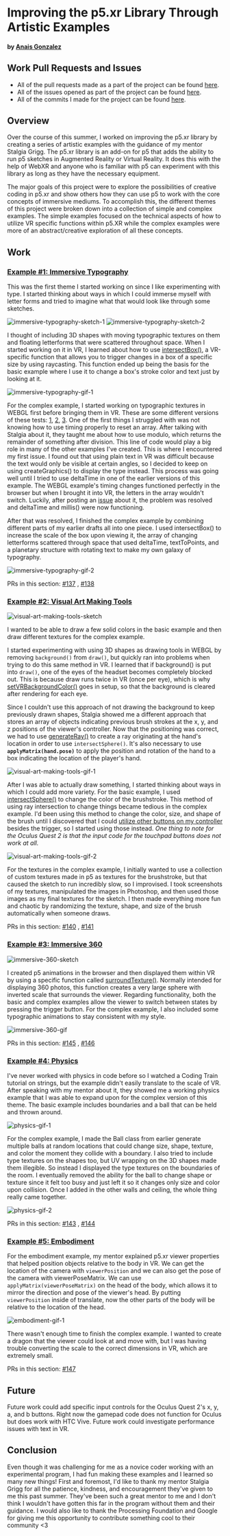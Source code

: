 # Improving the p5.xr Library Through Artistic Examples

#### by [Anais Gonzalez](https://anaisgonzalez.design)



## Work Pull Requests and Issues
  * All of the pull requests made as a part of the project can be found [here](https://github.com/stalgiag/p5.xr/pulls?q=is%3Apr+author%3Aanagondesign+created%3A%3C2021-08-23).
  * All of the issues opened as part of the project can be found [here](https://github.com/stalgiag/p5.xr/issues?q=is%3Aissue+author%3Aanagondesign+created%3A%3C2021-08-23+).
  * All of the commits I made for the project can be found [here](https://github.com/stalgiag/p5.xr/commits?author=anagondesign).



## Overview 
Over the course of this summer, I worked on improving the p5.xr library by creating a series of artistic examples with the guidance of my mentor Stalgia Grigg. The p5.xr library is an add-on for p5 that adds the ability to run p5 sketches in Augmented Reality or Virtual Reality. It does this with the help of WebXR and anyone who is familiar with p5 can experiment with this library as long as they have the necessary equipment. 

The major goals of this project were to explore the possibilities of creative coding in p5.xr and show others how they can use p5 to work with the core concepts of immersive mediums. To accomplish this, the different themes of this project were broken down into a collection of simple and complex examples. The simple examples focused on the technical aspects of how to utilize VR specific functions within p5.XR while the complex examples were more of an abstract/creative exploration of all these concepts. 



## Work

### [Example #1: Immersive Typography](https://github.com/stalgiag/p5.xr/tree/master/examples/immersive-typography)
This was the first theme I started working on since I like experimenting with type. I started thinking about ways in which I could immerse myself with letter forms and tried to imagine what that would look like through some sketches.

![immersive-typography-sketch-1](https://user-images.githubusercontent.com/83731139/130163196-4c37fbfe-95ca-449b-8741-f41697cff63b.jpg)
![immersive-typography-sketch-2](https://user-images.githubusercontent.com/83731139/130163197-7ec096e4-00f4-4962-8e7f-cee00d285e74.jpg)

I thought of including 3D shapes with moving typographic textures on them and floating letterforms that were scattered throughout space. When I started working on it in VR, I learned about how to use [intersectBox()](https://p5xr.org/#/reference/raycasting?id=intersectsbox), a VR-specific function that allows you to trigger changes in a box of a specific size by using raycasting. This function ended up being the basis for the basic example where I use it to change a box's stroke color and text just by looking at it.

![immersive-typography-gif-1](https://user-images.githubusercontent.com/83731139/130161907-ef491b1d-dbce-4d7f-b2c1-647c04ae9c95.gif)

For the complex example, I started working on typographic textures in WEBGL first before bringing them in VR. These are some different versions of these tests: [1](https://editor.p5js.org/agonzal019/sketches/ZTjSOBQ7L), [2](https://editor.p5js.org/agonzal019/sketches/aFxmSlZ2w), [3](https://editor.p5js.org/agonzal019/sketches/PTaRhklbv). One of the first things I struggled with was not knowing how to use timing properly to reset an array. After talking with Stalgia about it, they taught me about how to use modulo, which returns the remainder of something after division. This line of code would play a big role in many of the other examples I've created. This is where I encountered my first issue. I found out that using plain text in VR was difficult because the text would only be visible at certain angles, so I decided to keep on using createGraphics() to display the type instead. This process was going well until I tried to use deltaTime in one of the earlier versions of this example. The WEBGL example's timing changes functioned perfectly in the browser but when I brought it into VR, the letters in the array wouldn't switch. Luckily, after posting an [issue](https://github.com/stalgiag/p5.xr/issues/133) about it, the problem was resolved and deltaTime and millis() were now functioning. 

After that was resolved, I finished the complex example by combining different parts of my earlier drafts all into one piece. I used intersectBox() to increase the scale of the box upon viewing it, the array of changing letterforms scattered through space that used deltaTime, textToPoints, and a planetary structure with rotating text to make my own galaxy of typography.

![immersive-typography-gif-2](https://user-images.githubusercontent.com/83731139/130161915-e75ca7c7-c8e0-419b-9cf1-04bff4281176.gif)

PRs in this section: [#137](https://github.com/stalgiag/p5.xr/pull/137) , [#138](https://github.com/stalgiag/p5.xr/pull/138)



### [Example #2: Visual Art Making Tools](https://github.com/stalgiag/p5.xr/tree/master/examples/visual-art-making-tools)

![visual-art-making-tools-sketch](https://user-images.githubusercontent.com/83731139/130163201-9443f3b4-2a7b-48c6-bc51-cdb708bd53c4.jpg)

I wanted to be able to draw a few solid colors in the basic example and then draw different textures for the complex example. 

I started experimenting with using 3D shapes as drawing tools in WEBGL by removing `background()` from `draw()`, but quickly ran into problems when trying to do this same method in VR. I learned that if background() is put into `draw()`, one of the eyes of the headset becomes completely blocked out. This is because draw runs twice in VR (once per eye), which is why [setVRBackgroundColor()](https://p5xr.org/#/reference/vr?id=setvrbackgroundcolor) goes in setup, so that the background is cleared after rendering for each eye.

Since I couldn't use this approach of not drawing the background to keep previously drawn shapes, Stalgia showed me a different approach that stores an array of objects indicating previous brush strokes at the x, y, and z positions of the viewer's controller. Now that the positioning was correct, we had to use [generateRay()](https://p5xr.org/#/reference/raycasting?id=generateray) to create a ray originating at the hand's location in order to use `intersectSphere()`. It's also necessary to use **`applyMatrix(hand.pose)`** to apply the position and rotation of the hand to a box indicating the location of the player's hand.

![visual-art-making-tools-gif-1](https://user-images.githubusercontent.com/83731139/130161879-d61c1ecb-2000-4310-9794-b11009e46225.gif)

After I was able to actually draw something, I started thinking about ways in which I could add more variety. For the basic example, I used [intersectSphere()](https://p5xr.org/#/reference/raycasting?id=intersectssphere) to change the color of the brushstroke. This method of using ray intersection to change things became tedious in the complex example. I'd been using this method to change the color, size, and shape of the brush until I discovered that I could [utilize other buttons on my controller](https://github.com/stalgiag/p5.xr/blob/master/src/p5xr/core/p5xrInput.js) besides the trigger, so I started using those instead. *One thing to note for the Oculus Quest 2 is that the input code for the touchpad buttons does not work at all.* 

![visual-art-making-tools-gif-2](https://user-images.githubusercontent.com/83731139/130161882-2dd81c55-c823-44b7-bc00-5b98e07a1dac.gif)

For the textures in the complex example, I initially wanted to use a collection of custom textures made in p5 as textures for the brushstroke, but that caused the sketch to run incredibly slow, so I improvised. I took screenshots of my textures, manipulated the images in Photoshop, and then used those images as my final textures for the sketch. I then made everything more fun and chaotic by randomizing the texture, shape, and size of the brush automatically when someone draws. 

PRs in this section: [#140](https://github.com/stalgiag/p5.xr/pull/140) , [#141](https://github.com/stalgiag/p5.xr/pull/141)



### [Example #3: Immersive 360](https://github.com/stalgiag/p5.xr/tree/master/examples/immersive-360)

![immersive-360-sketch](https://user-images.githubusercontent.com/83731139/130163198-e956e189-efae-4a1d-a71b-a2ca36b8f61c.jpg)

I created p5 animations in the browser and then displayed them within VR by using a specific function called [surroundTexture()](https://p5xr.org/#/reference/vr?id=surroundtexture). Normally intended for displaying 360 photos, this function creates a very large sphere with inverted scale that surrounds the viewer. Regarding functionality, both the basic and complex examples allow the viewer to switch between states by pressing the trigger button. For the complex example, I also included some typographic animations to stay consistent with my style.

![immersive-360-gif](https://user-images.githubusercontent.com/83731139/130161902-dbcda386-b55b-4454-8101-f108aa47e89d.gif)

PRs in this section: [#145](https://github.com/stalgiag/p5.xr/pull/145) , [#146](https://github.com/stalgiag/p5.xr/pull/146)



### [Example #4: Physics](https://github.com/stalgiag/p5.xr/tree/master/examples/physics)
I've never worked with physics in code before so I watched a Coding Train tutorial on strings, but the example didn't easily translate to the scale of VR. After speaking with my mentor about it, they showed me a working physics example that I was able to expand upon for the complex version of this theme. The basic example includes boundaries and a ball that can be held and thrown around.

![physics-gif-1](https://user-images.githubusercontent.com/83731139/130161918-e969e700-eea6-46dc-923a-95979775cd6e.gif)

For the complex example, I made the Ball class from earlier generate multiple balls at random locations that could change size, shape, texture, and color the moment they collide with a boundary. I also tried to include type textures on the shapes too, but UV wrapping on the 3D shapes made them illegible. So instead I displayed the type textures on the boundaries of the room. I eventually removed the ability for the ball to change shape or texture since it felt too busy and just left it so it changes only size and color upon collision. Once I added in the other walls and ceiling, the whole thing really came together.

![physics-gif-2](https://user-images.githubusercontent.com/83731139/130161920-9fea2aa4-8e75-458a-9bac-97e67b9ce463.gif)

PRs in this section: [#143](https://github.com/stalgiag/p5.xr/pull/143) , [#144](https://github.com/stalgiag/p5.xr/pull/144)



### [Example #5: Embodiment](https://github.com/stalgiag/p5.xr/pull/147)
For the embodiment example, my mentor explained p5.xr viewer properties that helped position objects relative to the body in VR. We can get the location of the camera with `viewerPosition` and we can also get the pose of the camera with viewerPoseMatrix. We can use `applyMatrix(viewerPoseMatrix)` on the head of the body, which allows it to mirror the direction and pose of the viewer's head. By putting `viewerPosition` inside of translate, now the other parts of the body will be relative to the location of the head.

![embodiment-gif-1](https://user-images.githubusercontent.com/83731139/130161883-66469af7-3e6b-4ab8-bd11-ef92933a9402.gif)

There wasn't enough time to finish the complex example. I wanted to create a dragon that the viewer could look at and move with, but I was having trouble converting the scale to the correct dimensions in VR, which are extremely small.

PRs in this section: [#147](https://github.com/stalgiag/p5.xr/pull/147)




## Future
Future work could add specific input controls for the Oculus Quest 2's x, y, a, and b buttons. Right now the gamepad code does not function for Oculus but does work with HTC Vive.
Future work could investigate performance issues with text in VR.



## Conclusion
Even though it was challenging for me as a novice coder working with an experimental program, I had fun making these examples and I learned so many new things! First and foremost, I'd like to thank my mentor Stalgia Grigg for all the patience, kindness, and encouragement they've given to me this past summer. They've been such a great mentor to me and I don't think I wouldn't have gotten this far in the program without them and their guidance. I would also like to thank the Processing Foundation and Google for giving me this opportunity to contribute something cool to their community <3
